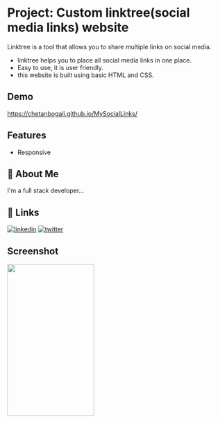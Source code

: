 
# Project: Custom linktree(social media links) website

Linktree is a tool that allows you to share multiple links on social media.

- linktree helps you to place all social media links in one place.
- Easy to use, it is user friendly.
- this website is built using basic HTML and CSS.

## Demo

https://chetanbogali.github.io/MySocialLinks/
## Features

- Responsive 



## 🚀 About Me
I'm a full stack developer...


## 🔗 Links
[![linkedin](https://img.shields.io/badge/linkedin-0A66C2?style=for-the-badge&logo=linkedin&logoColor=white)](https://www.linkedin.com/in/chetan-bogali-b18730191)
[![twitter](https://img.shields.io/badge/twitter-1DA1F2?style=for-the-badge&logo=twitter&logoColor=white)](https://twitter.com/ChetanBogali05?t=VgTgMgOSq7yon6jB-wadzQ&s=09)


## Screenshot
<img src="https://github.com/chetanbogali/MySocialLinks/blob/main/Screenshots/Screenshot_20220508-164723__01__01.jpg" width="200" height="350" />
